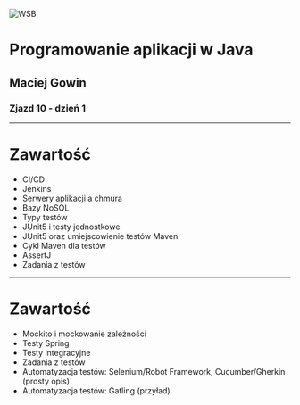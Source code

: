 ![WSB](LOGO)

# Programowanie aplikacji w Java

## Maciej Gowin

### Zjazd 10 - dzień 1

---
# Zawartość

- CI/CD
- Jenkins
- Serwery aplikacji a chmura
- Bazy NoSQL
- Typy testów
- JUnit5 i testy jednostkowe
- JUnit5 oraz umiejscowienie testów Maven
- Cykl Maven dla testów
- AssertJ
- Zadania z testów

---
# Zawartość

- Mockito i mockowanie zależności
- Testy Spring
- Testy integracyjne
- Zadania z testów
- Automatyzacja testów: Selenium/Robot Framework, Cucumber/Gherkin (prosty opis)
- Automatyzacja testów: Gatling (przyład)
